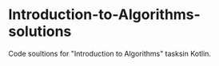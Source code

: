 # Introduction-to-Algorithms-solutions
Code soultions for "Introduction to Algorithms" tasksin Kotlin.
